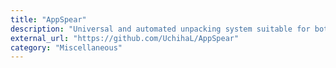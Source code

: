 ```yaml
---
title: "AppSpear"
description: "Universal and automated unpacking system suitable for both Dalvik and ART."
external_url: "https://github.com/UchihaL/AppSpear"
category: "Miscellaneous"
---
```

